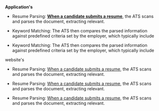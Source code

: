 **Application's**
- Resume Parsing: **[When a candidate submits a resume]()**, the ATS scans and parses the document, extracting relevant.

- Keyword Matching: The ATS then compares the parsed information against predefined criteria set by the employer, which typically include

- Keyword Matching: The ATS then compares the parsed information against predefined criteria set by the employer, which typically include 

website's
- Resume Parsing: [When a candidate submits a resume](), the ATS scans and parses the document, extracting relevant.

- Resume Parsing: [When a candidate submits a resume](), the ATS scans and parses the document, extracting relevant.

- Resume Parsing: [When a candidate submits a resume](), the ATS scans and parses the document, extracting relevant.